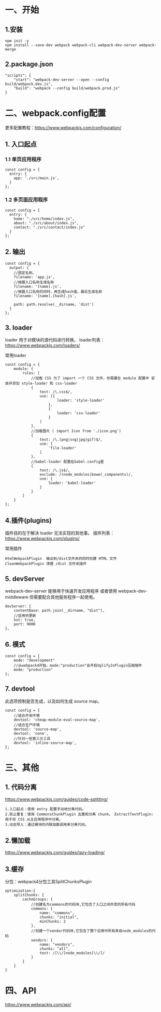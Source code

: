 # 一、开始
## 1.安装
```
npm init -y
npm install --save-dev webpack webpack-cli webpack-dev-server webpack-merge
```
## 2.package.json
```
"scripts": {
    "start": "webpack-dev-server --open --config build/webpack.dev.js",
    "build": "webpack --config build/webpack.prod.js"
}
```


# 二、webpack.config配置
更多配置教程：https://www.webpackjs.com/configuration/
## 1. 入口起点
### 1.1 单页应用程序
```
const config = {
  entry: {
    app: './src/main.js',
  }
};
```
### 1.2 多页面应用程序
```
const config = {
  entry: {
    home: "./src/home/index.js",
    about: "./src/about/index.js",
    contact: "./src/contact/index.js"
  }
};
```
## 2. 输出
```
const config = {
  output: {
    //固定名称。
    filename: 'app.js',
    //根据入口名称生成名称
    filename: '[name].js',
    //根据入口名称的同时，再生成hash值，最后生成名称
    filename: '[name].[hash].js',

    path: path.resolve(__dirname, 'dist')
  }
};
```
## 3. loader
loader 用于对模块的源代码进行转换。
loader列表：https://www.webpackjs.com/loaders/

常用loader
```
const config = {
    module: {
        rules: [
            //加载 CSS 为了 import 一个 CSS 文件，你需要在 module 配置中 安装并添加 style-loader 和 css-loader
            {
                test: /\.css$/,
                use: [{
                        loader: 'style-loader'
                    },
                    {
                        loader: 'css-loader'
                    }
                ]
            },
            //加载图片 ( import Icon from './icon.png')
            {
                test: /\.(png|svg|jpg|gif)$/,
                use: [
                    'file-loader'
                ]
            },
            //babel-loader 配置在babel.config里
            {
                test: /\.js$/,
                exclude: /(node_modules|bower_components)/,
                use: {
                    loader: 'babel-loader'
                }
            }
        ]
    }
};
```
## 4.插件(plugins)
插件目的在于解决 loader 无法实现的其他事。
插件列表：https://www.webpackjs.com/plugins/

常用插件
```
HtmlWebpackPlugin  输出到/dist文件夹的同时创建 HTML 文件
CleanWebpackPlugin 清理 /dist 文件夹插件
```
## 5. devServer
webpack-dev-server 能够用于快速开发应用程序 或者使用 webpack-dev-middleware 但需要配合其他服务程序一起使用。
```
devServer: {
    contentBase: path.join(__dirname, "dist"),
    //启用热更新
    hot: true,
    port: 9000
},
```
## 6. 模式
```
const config = {
    mode: "development" 
    //从webpack4开始，mode:"production"会开启UglifyJsPlugin压缩插件
    mode: "production"  
};
```
## 7. devtool
此选项控制是否生成，以及如何生成 source map。
```
const config = {
    //适合开发环境
    devtool: 'cheap-module-eval-source-map',
    //适合生产环境
    devtool: 'source-map',
    devtool: 'none',
    //针对一些第三方工具
    devtool: 'inline-source-map',
};
```
# 三、其他
## 1. 代码分离
https://www.webpackjs.com/guides/code-splitting/
```
1.入口起点：使用 entry 配置手动地分离代码。
2.防止重复：使用 CommonsChunkPlugin 去重和分离 chunk。 ExtractTextPlugin: 用于将 CSS 从主应用程序中分离。
3.动态导入：通过模块的内联函数调用来分离代码。
```
## 2.懒加载
https://www.webpackjs.com/guides/lazy-loading/

## 3.缓存
分包：webpack4分包工具SplitChunksPlugin
```
optimization:{
    splitChunks: {
        cacheGroups: {
            //创建名为commons的代码块,它包含了入口之间共享的所有代码
            commons: {
                name: "commons",
                chunks: "initial",
                minChunks: 2
            },
            //创建一个vendor代码块,它包含了整个应用中所有来自node_modules的代码
            vendors: {
                name: "vendors",
                chunks: "all",
                test: /[\\/]node_modules[\\/]/
            }
        }
    }
}
```
# 四、API
https://www.webpackjs.com/api/
